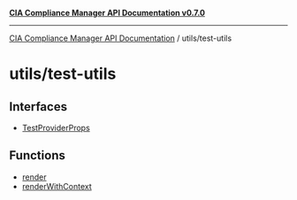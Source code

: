 [**CIA Compliance Manager API Documentation v0.7.0**](../../README.md)

***

[CIA Compliance Manager API Documentation](../../modules.md) / utils/test-utils

# utils/test-utils

## Interfaces

- [TestProviderProps](interfaces/TestProviderProps.md)

## Functions

- [render](functions/render.md)
- [renderWithContext](functions/renderWithContext.md)
